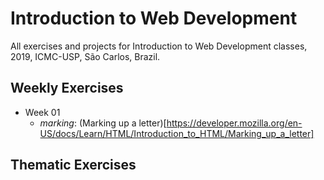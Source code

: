 # Introduction to Web Development
All exercises and projects for Introduction to Web Development classes, 2019, ICMC-USP, São Carlos, Brazil.

## Weekly Exercises
* Week 01
    * *marking*: (Marking up a letter)[https://developer.mozilla.org/en-US/docs/Learn/HTML/Introduction_to_HTML/Marking_up_a_letter]

## Thematic Exercises
